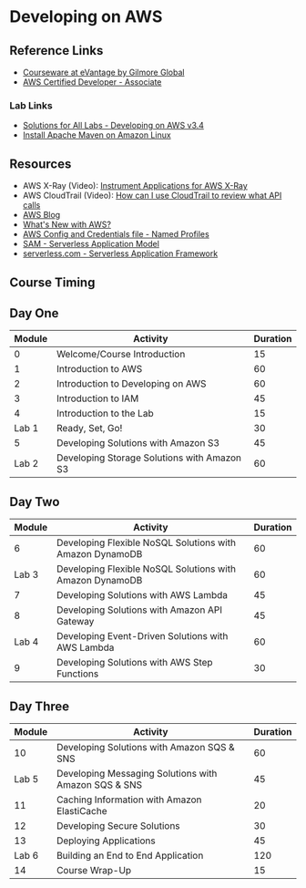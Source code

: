 # Developing on AWS

## Reference Links

* [Courseware at eVantage by Gilmore Global](https://evantage.gilmoreglobal.com/#/user/signin)
* [AWS Certified Developer - Associate](https://aws.amazon.com/certification/certified-developer-associate/)

### Lab Links

* [Solutions for All Labs - Developing on AWS v3.4](https://aws-tc-largeobjects.s3.amazonaws.com/AWS-100-DEV/v3.3/fullCodeForAllLabs.html)
* [Install Apache Maven on Amazon Linux](https://docs.aws.amazon.com/neptune/latest/userguide/iam-auth-connect-prerq.html)

## Resources

* AWS X-Ray (Video): [Instrument Applications for AWS X-Ray](https://www.youtube.com/watch?v=JBOo2L4sqt8)
* AWS CloudTrail (Video): [How can I use CloudTrail to review what API calls](https://www.youtube.com/watch?v=4ztTv5rIRv8)
* [AWS Blog](https://aws.amazon.com/blogs/)
* [What's New with AWS?](https://aws.amazon.com/new/?whats-new-content-all.sort-by=item.additionalFields.postDateTime&whats-new-content-all.sort-order=desc)
* [AWS Config and Credentials file - Named Profiles](https://docs.aws.amazon.com/cli/latest/userguide/cli-configure-profiles.html)
* [SAM - Serverless Application Model](https://aws.amazon.com/serverless/sam/)
* [serverless.com - Serverless Application Framework](https://www.serverless.com/)

## Course Timing

## Day One

|Module|Activity|Duration|
|-|-|-|
|0|Welcome/Course Introduction|15|
|1|Introduction to AWS|60|
|2|Introduction to Developing on AWS|60|
|3|Introduction to IAM|45|
|4|Introduction to the Lab|15|
|Lab 1|Ready, Set, Go!|30|
|5|Developing Solutions with Amazon S3|45|
|Lab 2|Developing Storage Solutions with Amazon S3|60|

## Day Two

|Module|Activity|Duration|
|-|-|-|
|6|Developing Flexible NoSQL Solutions with Amazon DynamoDB|60|
|Lab 3|Developing Flexible NoSQL Solutions with Amazon DynamoDB|60|
|7|Developing Solutions with AWS Lambda|45|
|8|Developing Solutions with Amazon API Gateway|45|
|Lab 4|Developing Event-Driven Solutions with AWS Lambda|60|
|9|Developing Solutions with AWS Step Functions|30|

## Day Three

|Module|Activity|Duration|
|-|-|-|
|10|Developing Solutions with Amazon SQS & SNS|60|
|Lab 5|Developing Messaging Solutions with Amazon SQS & SNS|45|
|11|Caching Information with Amazon ElastiCache|20|
|12|Developing Secure Solutions|30|
|13|Deploying Applications|45|
|Lab 6|Building an End to End Application|120|
|14|Course Wrap-Up|15|
